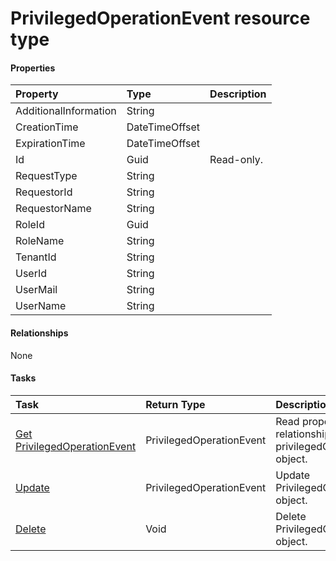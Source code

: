 # PrivilegedOperationEvent resource type



#### Properties
| Property	   | Type	|Description|
|:---------------|:--------|:----------|
|AdditionalInformation|String||
|CreationTime|DateTimeOffset||
|ExpirationTime|DateTimeOffset||
|Id|Guid| Read-only.|
|RequestType|String||
|RequestorId|String||
|RequestorName|String||
|RoleId|Guid||
|RoleName|String||
|TenantId|String||
|UserId|String||
|UserMail|String||
|UserName|String||

#### Relationships
None


#### Tasks

| Task		   | Return Type	|Description|
|:---------------|:--------|:----------|
|[Get PrivilegedOperationEvent](../api/privilegedoperationevent_get.md) | PrivilegedOperationEvent |Read properties and relationships of privilegedOperationEvent object.|
|[Update](../api/privilegedoperationevent_update.md) | PrivilegedOperationEvent	|Update PrivilegedOperationEvent object. |
|[Delete](../api/privilegedoperationevent_delete.md) | Void	|Delete PrivilegedOperationEvent object. |
